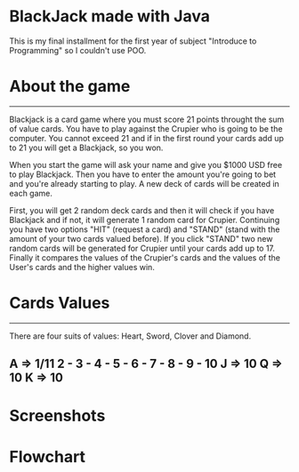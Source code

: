 BlackJack made with Java
==========
This is my final installment for the first year of subject "Introduce to Programming" so I couldn't use POO.


# About the game
---
Blackjack is a card game where you must score 21 points throught the sum of value cards. You have to play against the Crupier who is going to be the computer.
You cannot exceed 21 and if in the first round your cards add up to 21 you will get a Blackjack, so you won. 

When you start the game will ask your name and give you $1000 USD free to play Blackjack. Then you have to enter the amount  you're going to bet and you're already starting to play.
A new deck of cards will be created in each game.

First, you will get 2 random deck cards and then it will check if you have Blackjack and if not, it will generate 1 random card for Crupier. 
Continuing you have two options "HIT" (request a card) and "STAND" (stand with the amount of your two cards valued before). If you click "STAND" two new random cards will be generated for Crupier until your cards add up to 17. 
Finally it compares the values of the Crupier's cards and the values of the User's cards and the higher values win.


# Cards Values
---
There are four suits of values: Heart, Sword, Clover and Diamond.

A => 1/11
2 - 3 - 4 - 5 - 6 - 7 - 8 - 9 - 10
J => 10
Q => 10
K => 10
---

# Screenshots



# Flowchart